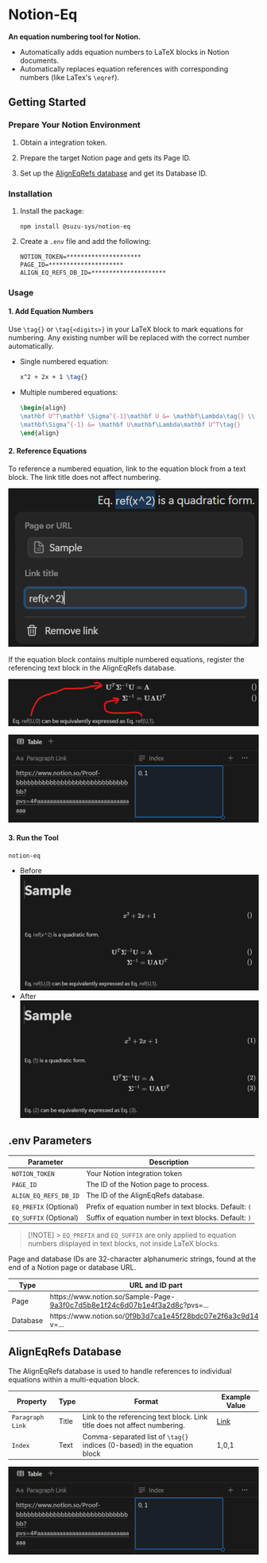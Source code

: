 # Notion-Eq

**An equation numbering tool for Notion.**

- Automatically adds equation numbers to LaTeX blocks in Notion documents.
- Automatically replaces equation references with corresponding numbers (like LaTex's `\eqref`).

## Getting Started

### Prepare Your Notion Environment

1. Obtain a integration token.

1. Prepare the target Notion page and gets its Page ID.

1. Set up the [AlignEqRefs database](#aligneqrefs-database) and get its Database ID.

### Installation

1. Install the package:

   ```shell
   npm install @suzu-sys/notion-eq
   ```

1. Create a `.env` file and add the following:

   ```dotenv
   NOTION_TOKEN=*********************
   PAGE_ID=*********************
   ALIGN_EQ_REFS_DB_ID=*********************
   ```

### Usage

#### 1. Add Equation Numbers

Use `\tag{}` or `\tag{<digits>}` in your LaTeX block to mark equations for numbering. Any existing number will be replaced with the correct number automatically.

- Single numbered equation:

  ```tex
  x^2 + 2x + 1 \tag{}
  ```

- Multiple numbered equations:

  ```tex
  \begin{align}
  \mathbf U^T\mathbf \Sigma^{-1}\mathbf U &= \mathbf\Lambda\tag{} \\
  \mathbf\Sigma^{-1} &= \mathbf U\mathbf\Lambda\mathbf U^T\tag{}
  \end{align}
  ```

#### 2. Reference Equations

To reference a numbered equation, link to the equation block from a text block. The link title does not affect numbering.

![ref-single-tag](./readme_images/ref-single-tags.png)

If the equation block contains multiple numbered equations, register the referencing text block in the AlignEqRefs database.

![ref-multiple-tag](./readme_images//ref-multiple-tags.png)

![AlignEqRefs database](./readme_images/multiple-tags.png)

#### 3. Run the Tool

```shell
notion-eq
```

- Before
  ![before](./readme_images/before.png)
- After
  ![after](./readme_images/after.png)

## .env Parameters

| Parameter              | Description                                            |
| ---------------------- | ------------------------------------------------------ |
| `NOTION_TOKEN`         | Your Notion integration token                          |
| `PAGE_ID`              | The ID of the Notion page to process.                  |
| `ALIGN_EQ_REFS_DB_ID`  | The ID of the AlignEqRefs database.                    |
| `EQ_PREFIX` (Optional) | Prefix of equation number in text blocks. Default: `(` |
| `EQ_SUFFIX` (Optional) | Suffix of equation number in text blocks. Default: `)` |

> [!NOTE] > `EQ_PREFIX` and `EQ_SUFFIX` are only applied to equation numbers displayed in text blocks, not inside LaTeX blocks.

Page and database IDs are 32-character alphanumeric strings, found at the end of a Notion page or database URL.

| Type     | URL and ID part                                                                                     |
| -------- | --------------------------------------------------------------------------------------------------- |
| Page     | h<!---->ttps://w<!---->ww.notion.so/Sample-Page-<ins>9a3f0c7d5b8e1f24c6d07b1e4f3a2d8c</ins>?pvs=... |
| Database | h<!---->ttps://w<!---->ww.notion.so/<ins>0f9b3d7ca1e45f28bdc07e2f6a3c9d14</ins>?v=...               |

## AlignEqRefs Database

The AlignEqRefs database is used to handle references to individual equations within a multi-equation block.

| Property         | Type  | Format                                                                    | Example Value                                       |
| ---------------- | ----- | ------------------------------------------------------------------------- | --------------------------------------------------- |
| `Paragraph Link` | Title | Link to the referencing text block. Link title does not affect numbering. | [Link](https://github.com/SuzuSys/notion-eq#readme) |
| `Index`          | Text  | Comma-separated list of `\tag{}` indices (0-based) in the equation block  | 1,0,1                                               |

![AlignEqRefs database](./readme_images/multiple-tags.png)

